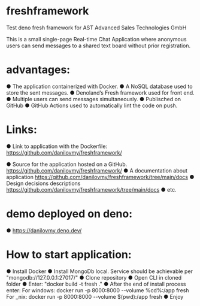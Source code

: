 # freshframework
Test deno fresh framework for AST Advanced Sales Technologies GmbH

This is a small single-page Real-time Chat Application where anonymous
users can send messages to a shared text board without prior registration.

# advantages:
● The application containerized with Docker.
● A NoSQL database used to store the sent messages.
● Denoland’s Fresh framework used for front end.
● Multiple users can send messages simultaneously.
● Publisched on GitHub
● GitHub Actions used to automatically lint the code on push.


# Links:
● Link to application with the Dockerfile: https://github.com/danilovmy/freshframework/ 

● Source for the application hosted on a GitHub. https://github.com/danilovmy/freshframework/ 
● A documentation about application https://github.com/danilovmy/freshframework/tree/main/docs
● Design decisions descriptions https://github.com/danilovmy/freshframework/tree/main/docs
● etc.


# demo deployed on deno:
● https://danilovmy.deno.dev/

# How to start application:
● Install Docker
● Install MongoDb local. Service should be achievable per "mongodb://127.0.0.1:27017/"
● Clone repository
● Open CLI in cloned folder
● Enter: "docker build -t fresh ."
● After the end of install process enter:
For windows: docker run -p 8000:8000 --volume %cd%:/app fresh
For _nix: docker run -p 8000:8000 --volume $(pwd):/app fresh
● Enjoy
